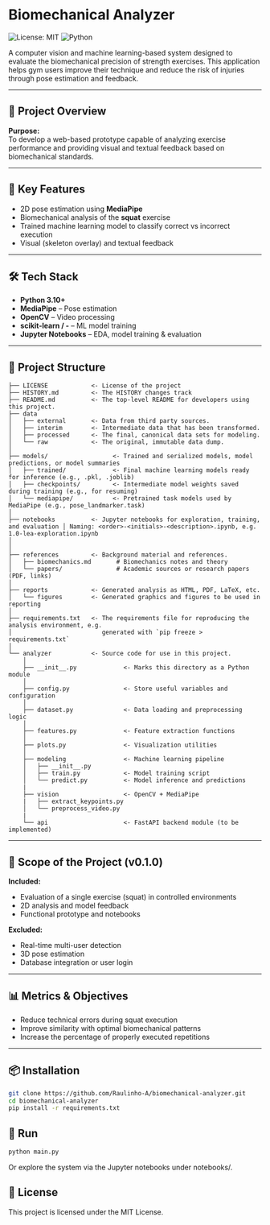 # Biomechanical Analyzer

![License: MIT](https://img.shields.io/badge/License-MIT-yellow.svg)
![Python](https://img.shields.io/badge/python-3.10%2B-blue)

A computer vision and machine learning-based system designed to evaluate the biomechanical precision of strength exercises. This application helps gym users improve their technique and reduce the risk of injuries through pose estimation and feedback.

---

## 🚀 Project Overview

**Purpose:**  
To develop a web-based prototype capable of analyzing exercise performance and providing visual and textual feedback based on biomechanical standards.

---

## 🧠 Key Features

- 2D pose estimation using **MediaPipe**
- Biomechanical analysis of the **squat** exercise
- Trained machine learning model to classify correct vs incorrect execution
- Visual (skeleton overlay) and textual feedback

---

## 🛠 Tech Stack

- **Python 3.10+**
- **MediaPipe** – Pose estimation
- **OpenCV** – Video processing
- **scikit-learn / -** – ML model training
- **Jupyter Notebooks** – EDA, model training & evaluation

---

## 📁 Project Structure

```
├── LICENSE            <- License of the project
├── HISTORY.md         <- The HISTORY changes track
├── README.md          <- The top-level README for developers using this project.
├── data
│   ├── external       <- Data from third party sources.
│   ├── interim        <- Intermediate data that has been transformed.
│   ├── processed      <- The final, canonical data sets for modeling.
│   └── raw            <- The original, immutable data dump.
│
├── models/                  <- Trained and serialized models, model predictions, or model summaries
│   ├── trained/             <- Final machine learning models ready for inference (e.g., .pkl, .joblib)
│   ├── checkpoints/         <- Intermediate model weights saved during training (e.g., for resuming)
│   └── mediapipe/           <- Pretrained task models used by MediaPipe (e.g., pose_landmarker.task)
│
├── notebooks          <- Jupyter notebooks for exploration, training, and evaluation │ Naming: <order>-<initials>-<description>.ipynb, e.g. 1.0-lea-exploration.ipynb
│
│
├── references         <- Background material and references.
│   ├── biomechanics.md       # Biomechanics notes and theory
│   └── papers/               # Academic sources or research papers (PDF, links)
│
├── reports            <- Generated analysis as HTML, PDF, LaTeX, etc.
│   └── figures        <- Generated graphics and figures to be used in reporting
│
├── requirements.txt   <- The requirements file for reproducing the analysis environment, e.g.
│                         generated with `pip freeze > requirements.txt`
│
└── analyzer           <- Source code for use in this project.
    │
    ├── __init__.py             <- Marks this directory as a Python module
    │
    ├── config.py               <- Store useful variables and configuration
    │
    ├── dataset.py              <- Data loading and preprocessing logic
    │
    ├── features.py             <- Feature extraction functions
    │
    ├── plots.py                <- Visualization utilities
    │
    ├── modeling                <- Machine learning pipeline 
    │   ├── __init__.py 
    │   ├── train.py            <- Model training script
    │   └── predict.py          <- Model inference and predictions
    |
    ├── vision                  <- OpenCV + MediaPipe
    |   ├── extract_keypoints.py
    │   └── preprocess_video.py
    |
    └── api                     <- FastAPI backend module (to be implemented)
```

---

## 🚧 Scope of the Project (v0.1.0)

**Included:**
- Evaluation of a single exercise (squat) in controlled environments
- 2D analysis and model feedback
- Functional prototype and notebooks

**Excluded:**
- Real-time multi-user detection
- 3D pose estimation
- Database integration or user login

---

## 📊 Metrics & Objectives

- Reduce technical errors during squat execution
- Improve similarity with optimal biomechanical patterns
- Increase the percentage of properly executed repetitions

---

## 📦 Installation

```bash
git clone https://github.com/Raulinho-A/biomechanical-analyzer.git
cd biomechanical-analyzer
pip install -r requirements.txt
```

## 🧪 Run
```bash
python main.py
```
Or explore the system via the Jupyter notebooks under notebooks/.

## 📄 License
This project is licensed under the MIT License.

